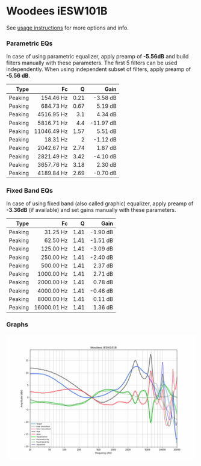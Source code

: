 # Woodees iESW101B
See [usage instructions](https://github.com/jaakkopasanen/AutoEq#usage) for more options and info.

### Parametric EQs
In case of using parametric equalizer, apply preamp of **-5.56dB** and build filters manually
with these parameters. The first 5 filters can be used independently.
When using independent subset of filters, apply preamp of **-5.56 dB**.

| Type    | Fc          |    Q | Gain      |
|--------:|------------:|-----:|----------:|
| Peaking | 154.46 Hz   | 0.21 | -3.58 dB  |
| Peaking | 684.73 Hz   | 0.67 | 5.19 dB   |
| Peaking | 4516.95 Hz  | 3.1  | 4.34 dB   |
| Peaking | 5816.71 Hz  | 4.4  | -11.97 dB |
| Peaking | 11046.49 Hz | 1.57 | 5.51 dB   |
| Peaking | 18.31 Hz    | 2    | -1.12 dB  |
| Peaking | 2042.67 Hz  | 2.74 | 1.87 dB   |
| Peaking | 2821.49 Hz  | 3.42 | -4.10 dB  |
| Peaking | 3657.76 Hz  | 3.18 | 2.30 dB   |
| Peaking | 4189.84 Hz  | 2.69 | -0.70 dB  |

### Fixed Band EQs
In case of using fixed band (also called graphic) equalizer, apply preamp of **-3.36dB**
(if available) and set gains manually with these parameters.

| Type    | Fc          |    Q | Gain     |
|--------:|------------:|-----:|---------:|
| Peaking | 31.25 Hz    | 1.41 | -1.90 dB |
| Peaking | 62.50 Hz    | 1.41 | -1.51 dB |
| Peaking | 125.00 Hz   | 1.41 | -3.09 dB |
| Peaking | 250.00 Hz   | 1.41 | -2.40 dB |
| Peaking | 500.00 Hz   | 1.41 | 2.37 dB  |
| Peaking | 1000.00 Hz  | 1.41 | 2.71 dB  |
| Peaking | 2000.00 Hz  | 1.41 | 0.78 dB  |
| Peaking | 4000.00 Hz  | 1.41 | -0.46 dB |
| Peaking | 8000.00 Hz  | 1.41 | 0.11 dB  |
| Peaking | 16000.01 Hz | 1.41 | 1.36 dB  |

### Graphs
![](./Woodees%20iESW101B.png)